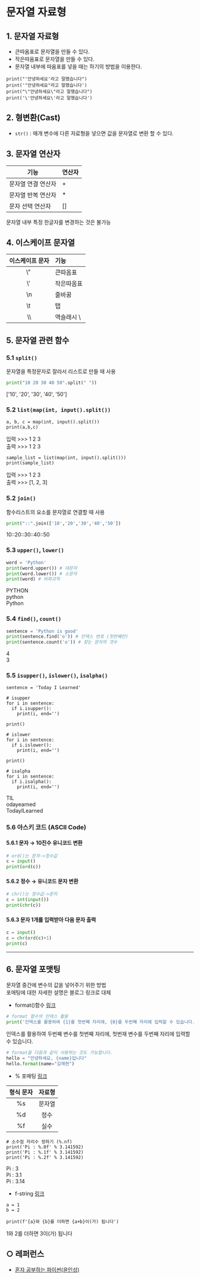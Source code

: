 문자열 자료형
===

## 1. 문자열 자료형
- 큰따옴표로 문자열을 만들 수 있다.
- 작은따옴표로 문자열을 만들 수 있다.
- 문자열 내부에 따옴표를 넣을 때는 하기의 방법을 이용한다.

```
print("'안녕하세요'라고 말했습니다")
print('"안녕하세요"라고 말했습니다')
print("\"안녕하세요\"라고 말했습니다")
print('\'안녕하세요\'라고 말했습니다')
```

## 2. 형변환(Cast)
- `str()` : 매개 변수에 다른 자료형을 넣으면 값을 문자열로 변환 할 수 있다.

## 3. 문자열 연산자

| 기능 | 연산자 |
| --- | --- |
| 문자열 연결 연산자 | + |
| 문자열 반복 연산자 | \* |
| 문자 선택 연산자 | \[\] |

문자열 내부 특정 한글자를 변경하는 것은 불가능

## 4. 이스케이프 문자열

| 이스케이프 문자 | 기능 |
| :--: | :-- |
| \\" | 큰따옴표 |
| \\' | 작은따옴표 |
| \\n | 줄바꿈 |
| \\t | 탭 |
| \\\\ | 역슬래시 \\ |



## 5. 문자열 관련 함수
### 5.1 `split()`
문자열을 특정문자로 잘라서 리스트로 만들 때 사용

```python
print("10 20 30 40 50".split(" "))
```
['10', '20', '30', '40', '50']

### 5.2 `list(map(int, input().split())`
```
a, b, c = map(int, input().split())
print(a,b,c)
```
입력 >>> 1 2 3   
출력 >>> 1 2 3

```
sample_list = list(map(int, input().split()))
print(sample_list)
```
입력 >>> 1 2 3   
출력 >>> [1, 2, 3]


### 5.2 `join()` 
함수리스트의 요소를 문자열로 연결할 때 사용
```python
print("::".join(['10','20','30','40','50'])
```
10::20::30::40::50

### 5.3 `upper()`, `lower()`
```python
word = 'Python'
print(word.upper()) # 대문자
print(word.lower()) # 소문자
print(word) # 비파괴적
```
PYTHON   
python   
Python   


### 5.4 `find()`, `count()`
```python
sentence = 'Python is good'
print(sentence.find('o')) # 인덱스 번호 (첫번째만)
print(sentence.count('o')) # 찾는 문자의 갯수
```
4   
3   

### 5.5 `isupper()`, `islower()`, `isalpha()`
```
sentence = 'Today I Learned'

# isupper
for i in sentence:
  if i.isupper():
    print(i, end='')

print()

# islower
for i in sentence:
  if i.islower():
    print(i, end='') 
    
print()

# isalpha
for i in sentence:
  if i.isalpha():
    print(i, end='') 
```
TIL   
odayearned   
TodayILearned

### 5.6 아스키 코드 (ASCII Code)
#### 5.6.1 문자 → 10진수 유니코드 변환
```python
# ord()는 문자->정수값  
c = input()
print(ord(c))
```
#### 5.6.2 정수 → 유니코드 문자 변환
```python
# chr()는 정수값->문자   
c = int(input())
print(chr(c))
```

#### 5.6.3 문자 1개를 입력받아 다음 문자 출력
```python
c = input()
c = chr(ord(c)+1)
print(c)
```

___

## 6. 문자열 포맷팅
문자열 중간에 변수의 값을 넣어주기 위한 방법   
포매팅에 대한 자세한 설명은 블로그 링크로 대체

- format()함수 [링크](https://blockdmask.tistory.com/424)
```python
# format 함수의 인덱스 활용
print('인덱스를 활용하여 {1}를 첫번째 자리에, {0}를 두번째 자리에 입력할 수 있습니다.'.format('첫번재 변수', '두번째 변수'))
```
인덱스를 활용하여 두번째 변수를 첫번째 자리에, 첫번재 변수를 두번째 자리에 입력할 수 있습니다.
```python
# format을 다음과 같이 사용하는 것도 가능합니다. 
hello = "안녕하세요, {name}입니다"
hello.format(name="김재현")
```

- % 포매팅 [링크](https://blockdmask.tistory.com/428)   

| 형식 문자 | 자료형 |
| :--: | :--: |
| %s | 문자열 |
| %d | 정수 |
| %f | 실수 |

```
# 소수점 자리수 정하기 (%.nf)
print('Pi : %.0f' % 3.141592)
print('Pi : %.1f' % 3.141592)
print('Pi : %.2f' % 3.141592)
```
Pi : 3   
Pi : 3.1   
Pi : 3.14

- f-string [링크](https://blockdmask.tistory.com/429)
```
a = 1
b = 2

print(f'{a}와 {b}를 더하면 {a+b}이(가) 됩니다')
```
1와 2를 더하면 3이(가) 됩니다


## ○ 레퍼런스
* [혼자 공부하는 파이썬(윤인성)](https://www.hanbit.co.kr/store/books/look.php?p_code=B2587075793)
